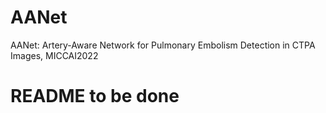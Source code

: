 # AANet
AANet: Artery-Aware Network for Pulmonary Embolism Detection in CTPA Images, MICCAI2022
# README to be done
